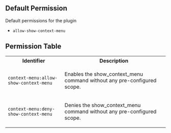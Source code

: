 ## Default Permission

Default permissions for the plugin

- `allow-show-context-menu`

## Permission Table 

<table>
<tr>
<th>Identifier</th>
<th>Description</th>
</tr>


<tr>
<td>

`context-menu:allow-show-context-menu`

</td>
<td>

Enables the show_context_menu command without any pre-configured scope.

</td>
</tr>

<tr>
<td>

`context-menu:deny-show-context-menu`

</td>
<td>

Denies the show_context_menu command without any pre-configured scope.

</td>
</tr>
</table>
